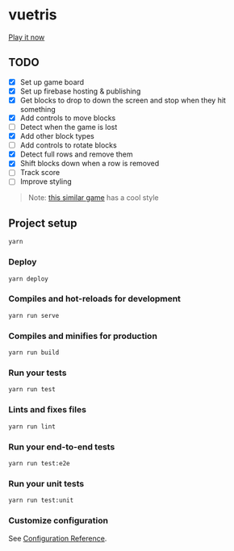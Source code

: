 # vuetris

[Play it now](https://vuetris.web.app/)

## TODO

- [x] Set up game board
- [x] Set up firebase hosting & publishing
- [x] Get blocks to drop to down the screen and stop when they hit something
- [x] Add controls to move blocks
- [ ] Detect when the game is lost
- [x] Add other block types
- [ ] Add controls to rotate blocks
- [x] Detect full rows and remove them
- [x] Shift blocks down when a row is removed
- [ ] Track score
- [ ] Improve styling

> Note: [this similar game](https://binaryify.github.io/vue-tetris/) has a cool style

## Project setup
```
yarn
```

### Deploy
```
yarn deploy
```

### Compiles and hot-reloads for development
```
yarn run serve
```

### Compiles and minifies for production
```
yarn run build
```

### Run your tests
```
yarn run test
```

### Lints and fixes files
```
yarn run lint
```

### Run your end-to-end tests
```
yarn run test:e2e
```

### Run your unit tests
```
yarn run test:unit
```

### Customize configuration
See [Configuration Reference](https://cli.vuejs.org/config/).

